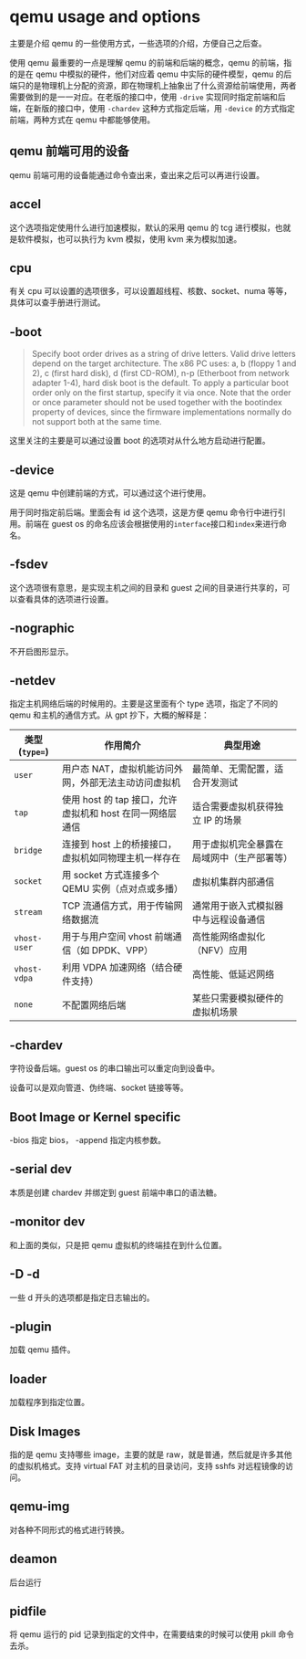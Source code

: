 # qemu usage and options

主要是介绍 qemu 的一些使用方式，一些选项的介绍，方便自己之后查。

使用 qemu 最重要的一点是理解 qemu 的前端和后端的概念，qemu 的前端，指的是在 qemu 中模拟的硬件，他们对应着 qemu 中实际的硬件模型，qemu 的后端只的是物理机上分配的资源，即在物理机上抽象出了什么资源给前端使用，两者需要做到的是一一对应。在老版的接口中，使用 `-drive` 实现同时指定前端和后端，在新版的接口中，使用 `-chardev` 这种方式指定后端，用 `-device` 的方式指定前端，两种方式在 qemu 中都能够使用。

## qemu 前端可用的设备

qemu 前端可用的设备能通过命令查出来，查出来之后可以再进行设置。

## accel

这个选项指定使用什么进行加速模拟，默认的采用 qemu 的 tcg 进行模拟，也就是软件模拟，也可以执行为 kvm 模拟，使用 kvm 来为模拟加速。

## cpu

有关 cpu 可以设置的选项很多，可以设置超线程、核数、socket、numa 等等，具体可以查手册进行测试。

## -boot

> Specify boot order drives as a string of drive letters. Valid drive letters depend on the target architecture. The x86 PC uses: a, b (floppy 1 and 2), c (first hard disk), d (first CD-ROM), n-p (Etherboot from network adapter 1-4), hard disk boot is the default. To apply a particular boot order only on the first startup, specify it via once. Note that the order or once parameter should not be used together with the bootindex property of devices, since the firmware implementations normally do not support both at the same time.

这里关注的主要是可以通过设置 boot 的选项对从什么地方启动进行配置。

## -device

这是 qemu 中创建前端的方式，可以通过这个进行使用。

用于同时指定前后端。里面会有 id 这个选项，这是方便 qemu 命令行中进行引用。前端在 guest os 的命名应该会根据使用的`interface`接口和`index`来进行命名。

## -fsdev

这个选项很有意思，是实现主机之间的目录和 guest 之间的目录进行共享的，可以查看具体的选项进行设置。

## -nographic

不开启图形显示。

## -netdev 

指定主机网络后端的时候用的。主要是这里面有个 type 选项，指定了不同的 qemu 和主机的通信方式。从 gpt 抄下，大概的解释是：

| 类型 (`type=`)   | 作用简介                                                     | 典型用途                                               |
|------------------|--------------------------------------------------------------|--------------------------------------------------------|
| `user`           | 用户态 NAT，虚拟机能访问外网，外部无法主动访问虚拟机         | 最简单、无需配置，适合开发测试                         |
| `tap`            | 使用 host 的 tap 接口，允许虚拟机和 host 在同一网络层通信     | 适合需要虚拟机获得独立 IP 的场景                       |
| `bridge`         | 连接到 host 上的桥接接口，虚拟机如同物理主机一样存在         | 用于虚拟机完全暴露在局域网中（生产部署等）             |
| `socket`         | 用 socket 方式连接多个 QEMU 实例（点对点或多播）             | 虚拟机集群内部通信                                     |
| `stream`         | TCP 流通信方式，用于传输网络数据流                           | 通常用于嵌入式模拟器中与远程设备通信                   |
| `vhost-user`     | 用于与用户空间 vhost 前端通信（如 DPDK、VPP）                | 高性能网络虚拟化（NFV）应用                            |
| `vhost-vdpa`     | 利用 VDPA 加速网络（结合硬件支持）                           | 高性能、低延迟网络                                     |
| `none`           | 不配置网络后端                                               | 某些只需要模拟硬件的虚拟机场景                         |


## -chardev

字符设备后端。guest os 的串口输出可以重定向到设备中。

设备可以是双向管道、伪终端、socket 链接等等。

## Boot Image or Kernel specific

-bios 指定 bios， -append 指定内核参数。

## -serial dev

本质是创建 chardev 并绑定到 guest 前端中串口的语法糖。

## -monitor dev

和上面的类似，只是把 qemu 虚拟机的终端挂在到什么位置。

## -D -d

一些 d 开头的选项都是指定日志输出的。

## -plugin

加载 qemu 插件。

## loader

加载程序到指定位置。

## Disk Images

指的是 qemu 支持哪些 image，主要的就是 raw，就是普通，然后就是许多其他的虚拟机格式。支持 virtual FAT 对主机的目录访问，支持 sshfs 对远程镜像的访问。

## qemu-img

对各种不同形式的格式进行转换。

## deamon

后台运行

## pidfile

将 qemu 运行的 pid 记录到指定的文件中，在需要结束的时候可以使用 pkill 命令去杀。







